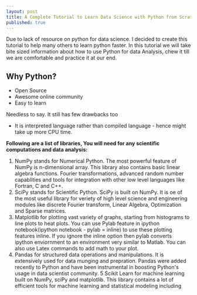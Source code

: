 ```yaml
---
layout: post
title: A Complete Tutorial to Learn Data Science with Python from Scratch
published: true
---
```


Due to lack of resource on python for data science. I decided to create this tutorial to help many others to learn python faster. In this tutorial we will take bite sized information about how to use Python for data Analysis, chew it till we are comfortable and practice it at our end.

## Why Python?
- Open Source 
- Awesome online community
- Easy to learn


Needless to say. It still has few drawbacks too
- It is interpreted language rather than compiled language - hence might take up more CPU time.

**Following are a list of libraries, You will need for any scientific computations and data analysis:**
1. NumPy stands for Numerical Python. The most powerful feature of NumPy is n-dimensional array. This library also contains basic linear algebra functions. Fourier transformations, advanced random number capablities and tools for integration with other low level languages like Fortran, C and C++.
2. SciPy stands for Scientific Python. SciPy is built on NumPy. It is oe of the most useful library for veriety of high level science and engineering modules like discrete Fourier transform, Linear Algebra, Optimization and Sparse matrices.
3. Matplotlib for plotting vast variety of graphs, starting from histograms to line plots to heat plots. You can use Pylab feature in ipython notebook(ipython notebook - pylab = inline) to use these plotting features inline. If you ignore the inline option then pylab converts ipython enviornment to an environment very similar to Matlab. You can also use Latex commands to add math to your plot.
4. Pandas for structured data operations and manipulations. It is extensively used for data munging and prepration. Pandas were added recently to Python and have been instrumental in boosting Python's usage in data scientist community.
5 Scikit Learn for machine learning built on NumPy, sciPy and matplotlib. This library contains a lot of efficient tools for machine learning and statistical modeling including  



